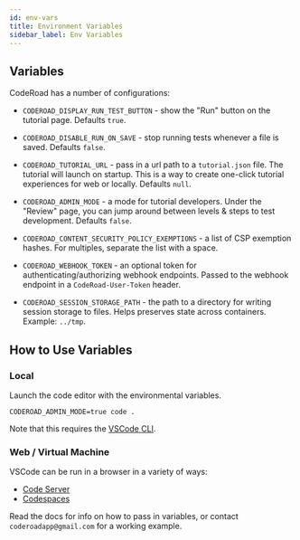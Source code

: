 ```yaml
---
id: env-vars
title: Environment Variables
sidebar_label: Env Variables
---
```


## Variables

CodeRoad has a number of configurations:

- `CODEROAD_DISPLAY_RUN_TEST_BUTTON` - show the "Run" button on the tutorial page. Defaults `true`.

- `CODEROAD_DISABLE_RUN_ON_SAVE` - stop running tests whenever a file is saved. Defaults `false`.

- `CODEROAD_TUTORIAL_URL` - pass in a url path to a `tutorial.json` file. The tutorial will launch on startup. This is a way to create one-click tutorial experiences for web or locally. Defaults `null`.

- `CODEROAD_ADMIN_MODE` - a mode for tutorial developers. Under the "Review" page, you can jump around between levels & steps to test development. Defaults `false`.

- `CODEROAD_CONTENT_SECURITY_POLICY_EXEMPTIONS` - a list of CSP exemption hashes. For multiples, separate the list with a space.

- `CODEROAD_WEBHOOK_TOKEN` - an optional token for authenticating/authorizing webhook endpoints. Passed to the webhook endpoint in a `CodeRoad-User-Token` header.

- `CODEROAD_SESSION_STORAGE_PATH` - the path to a directory for writing session storage to files. Helps preserves state across containers. Example: `../tmp`.

## How to Use Variables

### Local

Launch the code editor with the environmental variables.

```shell
CODEROAD_ADMIN_MODE=true code .
```

Note that this requires the [VSCode CLI](https://code.visualstudio.com/docs/editor/command-line).

### Web / Virtual Machine

VSCode can be run in a browser in a variety of ways:

- [Code Server](https://github.com/cdr/code-server)
- [Codespaces](https://visualstudio.microsoft.com/services/visual-studio-codespaces/)

Read the docs for info on how to pass in variables, or contact `coderoadapp@gmail.com` for a working example.
